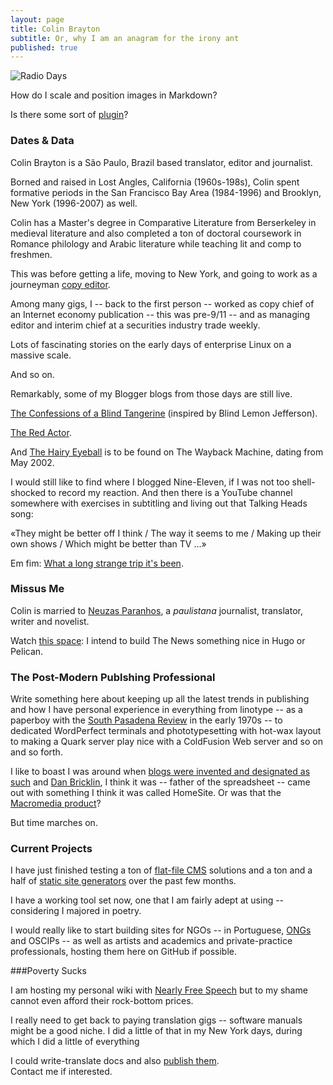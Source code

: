 ```yaml
---
layout: page
title: Colin Brayton
subtitle: Or, why I am an anagram for the irony ant
published: true
---
```


![Radio 
Days](https://raw.githubusercontent.com/Braytonio/Braytonio.github.io/master/img/radio250.png)

How do I scale and position images in Markdown? 

Is there some sort of [plugin](https://github.com/datenstrom/yellow-plugins/tree/master/image)?

### Dates & Data
Colin Brayton is a São Paulo, Brazil based translator, editor and journalist.

Borned and raised in Lost Angles, California (1960s-198s), Colin spent formative periods in the San Francisco Bay Area (1984-1996) and Brooklyn, New York (1996-2007) as well. 
 
Colin has a Master's degree in Comparative Literature from Berserkeley in medieval literature and also completed a ton of doctoral coursework in 
Romance philology and Arabic literature while teaching lit and comp to freshmen.

This was before getting a life, moving to New York, and going to work as a journeyman [copy editor](http://www.copydesk.org/). 

Among many gigs, I -- back to the first person -- worked as copy chief of an Internet economy publication -- this was pre-9/11 -- and as managing editor and interim chief at a securities industry trade weekly. 

Lots of fascinating stories on the early days of enterprise Linux on a massive scale. 

And so on. 

Remarkably, some of my Blogger blogs from those days are still live. 

[The Confessions of a Blind Tangerine](http://blindtangerine.blogspot.com.br/) (inspired by Blind Lemon Jefferson).

[The Red Actor](http://blindtangerine.blogspot.com.br/). 

And [The Hairy Eyeball](https://web.archive.org/web/*/http://hairyeyeball.net) is to be found on The Wayback Machine, dating from May 2002. 

I would still like to find where I blogged Nine-Eleven, if I was not too shell-shocked to record my reaction. And then there is a YouTube channel somewhere with exercises in subtitling and living out that Talking Heads song: 

«They might be better off I think / The way it seems to me / Making up their own shows / Which might be better than TV ...»

Em fim: [What a long strange trip it's been](https://www.youtube.com/watch?v=pafY6sZt0FE).

### Missus Me

Colin is married to [Neuzas Paranhos](https://www.facebook.com/neuza.paranhos), a *paulistana* journalist, translator, writer and novelist. 

Watch [this space](https://neuza-paranhos.github.io/): I intend to build The News something nice in Hugo or Pelican.

### The Post-Modern Publshing Professional

Write something here about keeping up all the latest trends in 
publishing and how I have personal experience in everything from linotype -- as a paperboy with the [South Pasadena Review](https://www.facebook.com/South-Pasadena-Review-629113357233067/) in the early 1970s -- to dedicated WordPerfect terminals and phototypesetting with hot-wax layout to making a Quark server play nice with a ColdFusion Web server and so on and so forth.

I like to boast I was around when [blogs were invented and designated as such](https://en.wikipedia.org/wiki/History_of_blogging#2001.E2.80.932004) and [Dan Bricklin](https://en.wikipedia.org/wiki/Dan_Bricklin), I think it was -- father of the spreadsheet -- came out with something I think it was called HomeSite. Or was that the [Macromedia product](https://en.wikipedia.org/wiki/Macromedia_HomeSite)? 

But time marches on.

### Current Projects

I have just finished testing a ton of [flat-file CMS](http://www.flatphile.co/) solutions and a ton and a half of [static site generators](https://www.staticgen.com/) over the past few months.

I have a working tool set now, one that I am fairly adept at using --  considering I majored in poetry. 

I would really like to start building sites for NGOs -- in Portuguese, [ONGs](http://www.abong.org.br/links.php) and OSCIPs -- as well as artists and academics and private-practice professionals, hosting them here on GitHub if possible.

###Poverty Sucks

I am hosting my personal wiki with [Nearly Free Speech](http://sambodianas.nfshost.com/) but to my shame cannot even afford their rock-bottom prices. 

I really need to get back to paying translation gigs -- software manuals might be a good niche. I did a little of that in my New York days, during which I did a little of everything 

I could write-translate docs and also [publish them](https://readthedocs.org/).   
Contact me if interested. 
